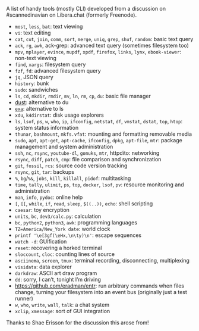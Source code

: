 A list of handy tools (mostly CLI) developed from a discussion on
#scannedinavian on Libera.chat (formerly Freenode).

- `most`, `less`, `bat`: text viewing
- `vi`: text editing
- `cat`, `cut`, `join`, `comm`, `sort`, `merge`, `uniq`, `grep`,
  `shuf`, `random`: basic text query
- `ack`, `rg`, `awk`, ack-grep: advanced text query (sometimes
  filesystem too)
- `mpv`, `mplayer`, `evince`, `mupdf`, `xpdf`, `firefox`, `links`,
  `lynx`, `ebook-viewer`: non-text viewing
- `find`, `xargs`: filesystem query
- `fzf`, `fd`: advanced filesystem query
- `jq`, JSON query
- `history`: bunk
- `sudo`: sandwiches
- `ls`, `cd`, `mkdir`, `rmdir`, `mv`, `ln`, `rm`, `cp`, `du`: basic
  file manager
- [dust](https://github.com/bootandy/dust): alternative to du
- [`exa`](https://github.com/ogham/exa): alternative to ls
- `xdu`, `k4dirstat`: disk usage explorers
- `ls`, `lsof`, `ps`, `w`, `who`, `ip`, `ifconfig`, `netstat`, `df`,
  `vmstat`, `dstat`, `top`, `htop`: system status information
- `thunar`, `bashmount`, `mkfs.vfat`: mounting and formatting
  removable media
- `sudo`, `apt`, `apt-get`, `apt-cache`, `ifconfig`, `dpkg`,
  `apt-file`, `mtr`: package management and system administration
- `ssh`, `nc`, `rsync`, `youtube-dl`, `gomuks`, `mtr`, httpdito:
  networking
- `rsync`, `diff`, `patch`, `cmp`: file comparison and synchronization
- `git`, `fossil`, `rcs`: source code version tracking
- `rsync`, `git`, `tar`: backups
- `%`, `bg`/`%&`, `jobs`, `kill`, `killall`, `pidof`: multitasking
- `time`, `tally`, `ulimit`, `ps`, `top`, `docker`, `lsof`, `pv`:
  resource monitoring and administration
- `man`, `info`, `pydoc`: online help
- `[`, `[[`, `while`, `if`, `read`, `sleep`, `$((..))`, `echo`: shell
  scripting
- `caesar`: toy encryption
- `units`, `bc`, `dev3/calc.py`: calculation
- `bc`, `python2`, `python3`, `awk`: programming languages
- `TZ=America/New_York date`: world clock
- `printf '\e[3gf(\eHx,\n\ty)\n'`: escape sequences
- `watch -d`: GUIfication
- `reset`: recovering a horked terminal
- `sloccount`, `cloc`: counting lines of source
- `asciinema`, `screen`, `tmux`: terminal recording, disconnecting,
  multiplexing
- `visidata`: data explorer
- `darkdraw`: ASCII art draw program
- `dd`: sorry, I can’t, tonight I’m driving
- <https://github.com/eradman/entr>: run arbitrary commands when files
  change, turning your filesystem into an event bus (originally just a
  test runner)
- `w`, `who`, `write`, `wall`, `talk`: a chat system
- `xclip`, `xmessage`: sort of GUI integration

Thanks to Shae Erisson for the discussion this arose from!
